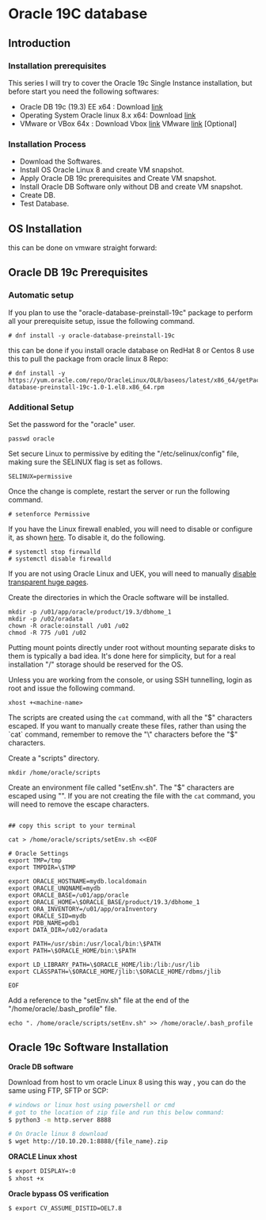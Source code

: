 # Oracle 19C database 



## Introduction 

### Installation prerequisites 

This series I will try to cover the Oracle 19c Single Instance installation, but before start you need the following softwares: 

* Oracle DB 19c (19.3) EE x64 : Download [link](https://www.oracle.com/database/technologies/oracle-database-software-downloads.html#19c)
* Operating System Oracle linux 8.x x64: Download [link](https://yum.oracle.com/oracle-linux-isos.html)
* VMware or VBox 64x : Download Vbox [link](https://www.virtualbox.org/wiki/Downloads) VMware [link](https://my.vmware.com/en/web/vmware/downloads/info/slug/desktop_end_user_computing/vmware_workstation_pro/16_0) [Optional]

### Installation Process

* Download the Softwares.
* Install OS Oracle Linux 8 and create VM snapshot.
* Apply Oracle DB 19c prerequisites and Create VM snapshot.
* Install Oracle DB Software only without DB and create VM snapshot. 
* Create DB.
* Test Database. 



## OS Installation 

this can be done on vmware straight forward:

## Oracle DB 19c Prerequisites 

### Automatic setup 

If you plan to use the "oracle-database-preinstall-19c" package to  perform all your prerequisite setup, issue the following command.

```
# dnf install -y oracle-database-preinstall-19c
```

this can be done if you install oracle database on RedHat 8 or Centos 8 use this to pull the package from oracle linux 8 Repo:

```
# dnf install -y https://yum.oracle.com/repo/OracleLinux/OL8/baseos/latest/x86_64/getPackage/oracle-database-preinstall-19c-1.0-1.el8.x86_64.rpm
```



### Additional Setup



Set the password for the "oracle" user.

```
passwd oracle
```

Set secure Linux to permissive by editing the "/etc/selinux/config" file, making sure the SELINUX flag is set as follows.

```
SELINUX=permissive
```

Once the change is complete, restart the server or run the following command.

```
# setenforce Permissive
```

If you have the Linux firewall enabled, you will need to disable or configure it, as shown [here](https://oracle-base.com/articles/linux/linux-firewall-firewalld). To disable it, do the following.

```
# systemctl stop firewalld
# systemctl disable firewalld
```

If you are not using Oracle Linux and UEK, you will need to manually [disable transparent huge pages](https://oracle-base.com/articles/linux/configuring-huge-pages-for-oracle-on-linux-64#disabling-transparent-hugepages).

Create the directories in which the Oracle software will be installed.

```
mkdir -p /u01/app/oracle/product/19.3/dbhome_1
mkdir -p /u02/oradata
chown -R oracle:oinstall /u01 /u02
chmod -R 775 /u01 /u02
```

Putting  mount points directly under root without mounting separate disks to them is typically a bad idea. It's done here for simplicity, but for a real  installation "/" storage should be reserved for the OS.

Unless you are working from the console, or using SSH tunnelling, login as root and issue the following command.

```
xhost +<machine-name>
```

 The scripts are created using the `cat` command, with all the "$" characters escaped. If you want to manually create these files, rather than using the `cat` command, remember to remove the "\" characters before the "$" characters.

Create a "scripts" directory.

```
mkdir /home/oracle/scripts
```

Create an environment file called "setEnv.sh". The "$" characters are escaped using "\". If you are not creating the file with the `cat` command, you will need to remove the escape characters.

```

## copy this script to your terminal

cat > /home/oracle/scripts/setEnv.sh <<EOF

# Oracle Settings
export TMP=/tmp
export TMPDIR=\$TMP

export ORACLE_HOSTNAME=mydb.localdomain
export ORACLE_UNQNAME=mydb
export ORACLE_BASE=/u01/app/oracle
export ORACLE_HOME=\$ORACLE_BASE/product/19.3/dbhome_1
export ORA_INVENTORY=/u01/app/oraInventory
export ORACLE_SID=mydb
export PDB_NAME=pdb1
export DATA_DIR=/u02/oradata

export PATH=/usr/sbin:/usr/local/bin:\$PATH
export PATH=\$ORACLE_HOME/bin:\$PATH

export LD_LIBRARY_PATH=\$ORACLE_HOME/lib:/lib:/usr/lib
export CLASSPATH=\$ORACLE_HOME/jlib:\$ORACLE_HOME/rdbms/jlib

EOF
```

Add a reference to the "setEnv.sh" file at the end of the "/home/oracle/.bash_profile" file.

```
echo ". /home/oracle/scripts/setEnv.sh" >> /home/oracle/.bash_profile
```



## Oracle 19c Software Installation 

**Oracle DB software**

Download from host to vm oracle Linux 8 using this way , you can do the same using FTP, SFTP or SCP: 

```bash
# windows or linux host using powershell or cmd 
# got to the location of zip file and run this below command:
$ python3 -m http.server 8888

# On Oracle linux 8 download 
$ wget http://10.10.20.1:8888/{file_name}.zip
```

**ORACLE Linux xhost**

```bash
$ export DISPLAY=:0
$ xhost +x 

```

**Oracle bypass OS verification**

```bash
$ export CV_ASSUME_DISTID=OEL7.8
```









